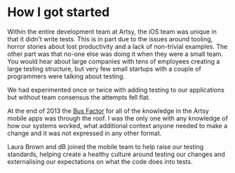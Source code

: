 # How I got started

Within the entire development team at Artsy, the iOS team was unique in that it didn't write tests. This is in part due to the issues around tooling, horror stories about lost productivity and a lack of non-trivial examples. The other part was that no-one else was doing it when they were a small team. You would hear about large companies with tens of employees creating a large testing structure, but very few small startups with a couple of programmers were talking about testing.

We had experimented once or twice with adding testing to our applications but without team consensus the attempts fell flat.

At the end of 2013 the [Bus Factor](http://en.wikipedia.org/wiki/Bus_factor) for all of the knowledge in the Artsy mobile apps was through the roof. I was the only one with any knowledge of how our systems worked, what additional context anyone needed to make a change and it was not expressed in any other format.

Laura Brown and dB joined the mobile team to help raise our testing standards, helping create a healthy culture around testing our changes and externalising our expectations on what the code does into tests.
